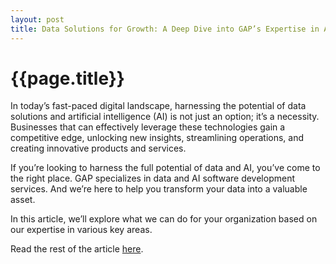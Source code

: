 ```yaml
---
layout: post
title: Data Solutions for Growth: A Deep Dive into GAP’s Expertise in AI, Data & More
---
```

{{page.title}}
================

In today’s fast-paced digital landscape, harnessing the potential of data solutions and artificial intelligence (AI) is not just an option; it’s a necessity. Businesses that can effectively leverage these technologies gain a competitive edge, unlocking new insights, streamlining operations, and creating innovative products and services. 

If you’re looking to harness the full potential of data and AI, you’ve come to the right place. GAP specializes in data and AI software development services. And we’re here to help you transform your data into a valuable asset. 

In this article, we’ll explore what we can do for your organization based on our expertise in various key areas.

Read the rest of the article [here](https://www.growthaccelerationpartners.com/blog/data-solutions-for-growth-a-deep-dive-into-gaps-expertise-in-ai).